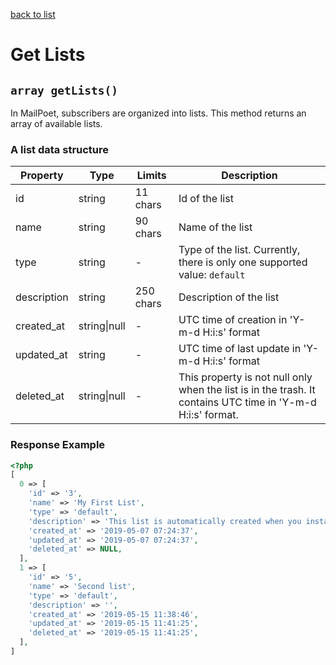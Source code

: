 [back to list](../Readme.md)

# Get Lists

## `array getLists()`

In MailPoet, subscribers are organized into lists. This method returns an array of available lists.

### A list data structure

| Property | Type | Limits | Description |
| --- | --- | --- | --- |
| id | string | 11 chars | Id of the list |
| name | string | 90 chars | Name of the list |
| type | string | - | Type of the list. Currently, there is only one supported value: `default` |
| description | string | 250 chars | Description of the list |
| created_at | string\|null | - | UTC time of creation in 'Y-m-d H:i:s' format |
| updated_at | string | - | UTC time of last update in 'Y-m-d H:i:s' format |
| deleted_at | string\|null | - | This property is not null only when the list is in the trash. It contains UTC time in 'Y-m-d H:i:s' format. |

### Response Example
```php
<?php
[
  0 => [
    'id' => '3',
    'name' => 'My First List',
    'type' => 'default',
    'description' => 'This list is automatically created when you install MailPoet.',
    'created_at' => '2019-05-07 07:24:37',
    'updated_at' => '2019-05-07 07:24:37',
    'deleted_at' => NULL,
  ],
  1 => [
    'id' => '5',
    'name' => 'Second list',
    'type' => 'default',
    'description' => '',
    'created_at' => '2019-05-15 11:38:46',
    'updated_at' => '2019-05-15 11:41:25',
    'deleted_at' => '2019-05-15 11:41:25',
  ],
]
```
